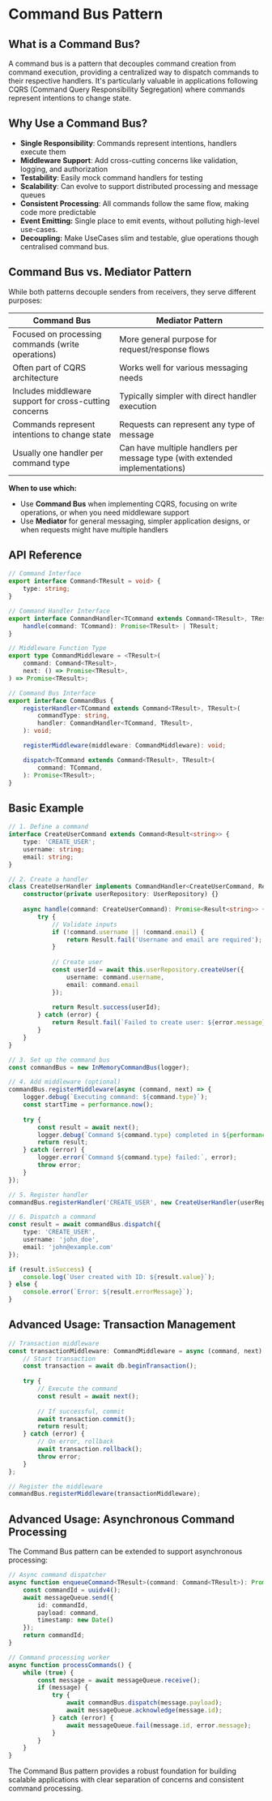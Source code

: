 # Command Bus Pattern

## What is a Command Bus?

A command bus is a pattern that decouples command creation from command execution, providing a centralized way to dispatch commands to their respective handlers. It's particularly valuable in applications following CQRS (Command Query Responsibility Segregation) where commands represent intentions to change state.

## Why Use a Command Bus?

- **Single Responsibility**: Commands represent intentions, handlers execute them
- **Middleware Support**: Add cross-cutting concerns like validation, logging, and authorization
- **Testability**: Easily mock command handlers for testing
- **Scalability**: Can evolve to support distributed processing and message queues
- **Consistent Processing**: All commands follow the same flow, making code more predictable
- **Event Emitting:** Single place to emit events, without polluting high-level use-cases.
- **Decoupling:** Make UseCases slim and testable, glue operations though centralised command bus.

## Command Bus vs. Mediator Pattern

While both patterns decouple senders from receivers, they serve different purposes:

| Command Bus                                            | Mediator Pattern                                                            |
| ------------------------------------------------------ | --------------------------------------------------------------------------- |
| Focused on processing commands (write operations)      | More general purpose for request/response flows                             |
| Often part of CQRS architecture                        | Works well for various messaging needs                                      |
| Includes middleware support for cross-cutting concerns | Typically simpler with direct handler execution                             |
| Commands represent intentions to change state          | Requests can represent any type of message                                  |
| Usually one handler per command type                   | Can have multiple handlers per message type (with extended implementations) |

**When to use which:**

- Use **Command Bus** when implementing CQRS, focusing on write operations, or when you need middleware support
- Use **Mediator** for general messaging, simpler application designs, or when requests might have multiple handlers

## API Reference

```typescript
// Command Interface
export interface Command<TResult = void> {
    type: string;
}

// Command Handler Interface
export interface CommandHandler<TCommand extends Command<TResult>, TResult> {
    handle(command: TCommand): Promise<TResult> | TResult;
}

// Middleware Function Type
export type CommandMiddleware = <TResult>(
    command: Command<TResult>,
    next: () => Promise<TResult>,
) => Promise<TResult>;

// Command Bus Interface
export interface CommandBus {
    registerHandler<TCommand extends Command<TResult>, TResult>(
        commandType: string,
        handler: CommandHandler<TCommand, TResult>,
    ): void;

    registerMiddleware(middleware: CommandMiddleware): void;

    dispatch<TCommand extends Command<TResult>, TResult>(
        command: TCommand,
    ): Promise<TResult>;
}
```

## Basic Example

```typescript
// 1. Define a command
interface CreateUserCommand extends Command<Result<string>> {
    type: 'CREATE_USER';
    username: string;
    email: string;
}

// 2. Create a handler
class CreateUserHandler implements CommandHandler<CreateUserCommand, Result<string>> {
    constructor(private userRepository: UserRepository) {}
  
    async handle(command: CreateUserCommand): Promise<Result<string>> {
        try {
            // Validate inputs
            if (!command.username || !command.email) {
                return Result.fail('Username and email are required');
            }
        
            // Create user
            const userId = await this.userRepository.createUser({
                username: command.username,
                email: command.email
            });
        
            return Result.success(userId);
        } catch (error) {
            return Result.fail(`Failed to create user: ${error.message}`);
        }
    }
}

// 3. Set up the command bus
const commandBus = new InMemoryCommandBus(logger);

// 4. Add middleware (optional)
commandBus.registerMiddleware(async (command, next) => {
    logger.debug(`Executing command: ${command.type}`);
    const startTime = performance.now();
  
    try {
        const result = await next();
        logger.debug(`Command ${command.type} completed in ${performance.now() - startTime}ms`);
        return result;
    } catch (error) {
        logger.error(`Command ${command.type} failed:`, error);
        throw error;
    }
});

// 5. Register handler
commandBus.registerHandler('CREATE_USER', new CreateUserHandler(userRepository));

// 6. Dispatch a command
const result = await commandBus.dispatch({
    type: 'CREATE_USER',
    username: 'john_doe',
    email: 'john@example.com'
});

if (result.isSuccess) {
    console.log(`User created with ID: ${result.value}`);
} else {
    console.error(`Error: ${result.errorMessage}`);
}
```

## Advanced Usage: Transaction Management

```typescript
// Transaction middleware
const transactionMiddleware: CommandMiddleware = async (command, next) => {
    // Start transaction
    const transaction = await db.beginTransaction();
  
    try {
        // Execute the command
        const result = await next();
    
        // If successful, commit
        await transaction.commit();
        return result;
    } catch (error) {
        // On error, rollback
        await transaction.rollback();
        throw error;
    }
};

// Register the middleware
commandBus.registerMiddleware(transactionMiddleware);
```

## Advanced Usage: Asynchronous Command Processing

The Command Bus pattern can be extended to support asynchronous processing:

```typescript
// Async command dispatcher
async function enqueueCommand<TResult>(command: Command<TResult>): Promise<string> {
    const commandId = uuidv4();
    await messageQueue.send({
        id: commandId,
        payload: command,
        timestamp: new Date()
    });
    return commandId;
}

// Command processing worker
async function processCommands() {
    while (true) {
        const message = await messageQueue.receive();
        if (message) {
            try {
                await commandBus.dispatch(message.payload);
                await messageQueue.acknowledge(message.id);
            } catch (error) {
                await messageQueue.fail(message.id, error.message);
            }
        }
    }
}
```

The Command Bus pattern provides a robust foundation for building scalable applications with clear separation of concerns and consistent command processing.

